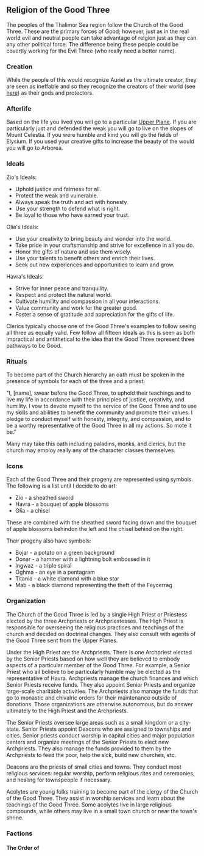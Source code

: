 ## Religion of the Good Three

The peoples of the Thalimor Sea region follow the Church of the Good Three. These are the primary forces of Good; however, just as in the real world evil and neutral people can take advantage of relgion just as they can any other political force. The difference being these people could be covertly working for the Evil Three (who really need a better name). 

### Creation

While the people of this would recognize Auriel as the ultimate creator, they are seen as ineffable and so they recognize the creators of their world (see [here](inner-planes.md)) as their gods and protectors. 

### Afterlife

Based on the life you lived you will go to a particular [Upper Plane](upper-planes.md). If you are particularly just and defended the weak you will go to live on the slopes of Mount Celestia. If you were humble and kind you will go the fields of Elysium. If you used your creative gifts to increase the beauty of the would you will go to Arborea.  

### Ideals 

Zio's Ideals:

* Uphold justice and fairness for all.
* Protect the weak and vulnerable.
* Always speak the truth and act with honesty.
* Use your strength to defend what is right.
* Be loyal to those who have earned your trust.

Olia's Ideals:

* Use your creativity to bring beauty and wonder into the world.
* Take pride in your craftsmanship and strive for excellence in all you do.
* Honor the gifts of nature and use them wisely.
* Use your talents to benefit others and enrich their lives.
* Seek out new experiences and opportunities to learn and grow.

Havra's Ideals:

* Strive for inner peace and tranquility.
* Respect and protect the natural world.
* Cultivate humility and compassion in all your interactions.
* Value community and work for the greater good.
* Foster a sense of gratitude and appreciation for the gifts of life.

Clerics typically choose one of the Good Three's examples to follow seeing all three as equally valid. Few follow all fifteen ideals as this is seen as both impractical and antithetical to the idea that the Good Three represent three pathways to be Good. 


### Rituals

To become part of the Church hierarchy an oath must be spoken in the presence of symbols for each of the three and a priest:

"I, [name], swear before the Good Three, to uphold their teachings and to live my life in accordance with their principles of justice, creativity, and humility. I vow to devote myself to the service of the Good Three and to use my skills and abilities to benefit the community and promote their values. I pledge to conduct myself with honesty, integrity, and compassion, and to be a worthy representative of the Good Three in all my actions. So mote it be."

Many may take this oath including paladins, monks, and clerics, but the church may employ really any of the character classes themselves. 

### Icons

Each of the Good Three and their progeny are represented using symbols. The following is a list until I decide to do art:

* Zio - a sheathed sword
* Havra - a bouquet of apple blossoms
* Olia - a chisel 

These are combined with the sheathed sword facing down and the bouquet of apple blossoms behindon the left and the chisel behind on the right.

Their progeny also have symbols:

* Bojar - a potato on a green background
* Donar - a hammer with a lightning bolt embossed in it 
* Ingwaz - a triple spiral
* Oghma - an eye in a pentagram
* Titania - a white diamond with a blue star
* Mab - a black diamond representing the theft of the Feycerrag 

### Organization


The Church of the Good Three is led by a single High Priest or Priestess elected by the three Archpriests or Archpriestesses. The High Priest is responsible for overseeing the religious practices and teachings of the church and decided on doctrinal changes. They also consult with agents of the Good Three sent from the Upper Planes. 

Under the High Priest are the Archpriests. There is one Archpriest elected by the Senior Priests based on how well they are believed to embody aspects of a particular member of the Good Three. For example, a Senior Priest who all believe to be particularly humble may be elected as the representative of Havra. Archpriests manage the church finances and which Senior Priests receive funds. They also appoint Senior Priests and organize large-scale charitable activities. The Archpriests also manage the funds that go to monastic and chivalric orders for their maintenance outside of donations. Those organizations are otherwise autonomous, but do answer ultimately to the High Priest and the Archpriests. 

The Senior Priests oversee large areas such as a small kingdom or a city-state. Senior Priests appoint Deacons who are assigned to townships and cities. Senior priests conduct worship in capital cities and major population centers and organize meetings of the Senior Priests to elect new Archpriests. They also manage the funds provided to them by the Archpriests to feed the poor, help the sick, build new churches, etc. 

Deacons are the priests of small cities and towns. They conduct most religious services: regular worship, perform religious rites and ceremonies, and healing for townspeople if necessary. 

Acolytes are young folks training to become part of the clergy of the Church of the Good Three. They assist in worship services and learn about the teachings of the Good Three. Some acolytes live in large religious compounds, while others may live in a small town church or near the town's shrine. 

### Factions

#### The Order of 
